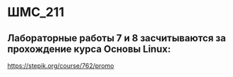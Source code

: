 # ШМС_211


## Лабораторные работы 7 и 8 засчитываются за прохождение курса Основы Linux:
https://stepik.org/course/762/promo
